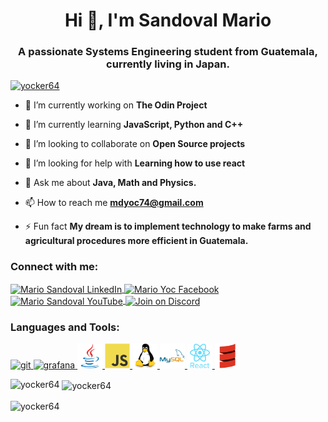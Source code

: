 <h1 align="center">Hi 👋, I'm Sandoval Mario</h1>
<h3 align="center">A passionate Systems Engineering student from Guatemala, currently living in Japan.</h3>

<p align="left"> <a href="https://github.com/ryo-ma/github-profile-trophy"><img src="https://github-profile-trophy.vercel.app/?username=yocker64" alt="yocker64" /></a> </p>

- 🔭 I’m currently working on **The Odin Project**

- 🌱 I’m currently learning **JavaScript, Python and C++**

- 👯 I’m looking to collaborate on **Open Source projects**

- 🤝 I’m looking for help with **Learning how to use react**

- 💬 Ask me about **Java, Math and Physics.**

- 📫 How to reach me **mdyoc74@gmail.com**

- ⚡ Fun fact **My dream is to implement technology to make farms and agricultural procedures more efficient in Guatemala.**

<h3 align="left">Connect with me:</h3>
<p align="left">
  <a href="https://www.linkedin.com/in/mario-sandoval-yoc" target="_blank">
    <img align="center" src="https://raw.githubusercontent.com/rahuldkjain/github-profile-readme-generator/master/src/images/icons/Social/linked-in-alt.svg" alt="Mario Sandoval LinkedIn" height="30" width="40" />
  </a>
  <a href="https://fb.com/mario.yoc" target="_blank">
    <img align="center" src="https://raw.githubusercontent.com/rahuldkjain/github-profile-readme-generator/master/src/images/icons/Social/facebook.svg" alt="Mario Yoc Facebook" height="30" width="40" />
  </a>
  <a href="https://www.youtube.com/c/MarioSandoval" target="_blank">
    <img align="center" src="https://raw.githubusercontent.com/rahuldkjain/github-profile-readme-generator/master/src/images/icons/Social/youtube.svg" alt="Mario Sandoval YouTube" height="30" width="40" />
  </a>
  <a href="https://discord.gg/your-server-invite-code" target="_blank">
    <img align="center" src="https://raw.githubusercontent.com/rahuldkjain/github-profile-readme-generator/master/src/images/icons/Social/discord.svg" alt="Join on Discord" height="30" width="40" />
  </a>
</p>

<h3 align="left">Languages and Tools:</h3>
<p align="left"> <a href="https://git-scm.com/" target="_blank" rel="noreferrer"> <img src="https://www.vectorlogo.zone/logos/git-scm/git-scm-icon.svg" alt="git" width="40" height="40"/> </a> <a href="https://grafana.com" target="_blank" rel="noreferrer"> <img src="https://www.vectorlogo.zone/logos/grafana/grafana-icon.svg" alt="grafana" width="40" height="40"/> </a> <a href="https://www.java.com" target="_blank" rel="noreferrer"> <img src="https://raw.githubusercontent.com/devicons/devicon/master/icons/java/java-original.svg" alt="java" width="40" height="40"/> </a> <a href="https://developer.mozilla.org/en-US/docs/Web/JavaScript" target="_blank" rel="noreferrer"> <img src="https://raw.githubusercontent.com/devicons/devicon/master/icons/javascript/javascript-original.svg" alt="javascript" width="40" height="40"/> </a> <a href="https://www.linux.org/" target="_blank" rel="noreferrer"> <img src="https://raw.githubusercontent.com/devicons/devicon/master/icons/linux/linux-original.svg" alt="linux" width="40" height="40"/> </a> <a href="https://www.mysql.com/" target="_blank" rel="noreferrer"> <img src="https://raw.githubusercontent.com/devicons/devicon/master/icons/mysql/mysql-original-wordmark.svg" alt="mysql" width="40" height="40"/> </a> <a href="https://reactjs.org/" target="_blank" rel="noreferrer"> <img src="https://raw.githubusercontent.com/devicons/devicon/master/icons/react/react-original-wordmark.svg" alt="react" width="40" height="40"/> </a> <a href="https://www.scala-lang.org" target="_blank" rel="noreferrer"> <img src="https://raw.githubusercontent.com/devicons/devicon/master/icons/scala/scala-original.svg" alt="scala" width="40" height="40"/> </a> </p>

<p><img align="left" src="https://github-readme-stats.vercel.app/api/top-langs?username=yocker64&show_icons=true&locale=en&layout=compact" alt="yocker64" /></p>

<p>&nbsp;<img align="center" src="https://github-readme-stats.vercel.app/api?username=yocker64&show_icons=true&locale=en" alt="yocker64" /></p>

<p><img align="center" src="https://github-readme-streak-stats.herokuapp.com/?user=yocker64&" alt="yocker64" /></p>


